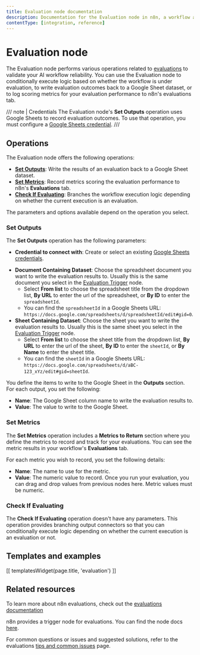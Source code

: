 ```yaml
---
title: Evaluation node documentation
description: Documentation for the Evaluation node in n8n, a workflow automation platform. Includes guidance on usage and links to examples.
contentType: [integration, reference]
---
```


# Evaluation node

The Evaluation node performs various operations related to [evaluations](/advanced-ai/evaluations/index.md) to validate your AI workflow reliability. You can use the Evaluation node to conditionally execute logic based on whether the workflow is under evaluation, to write evaluation outcomes back to a Google Sheet dataset, or to log scoring metrics for your evaluation performance to n8n's evaluations tab.

/// note | Credentials
The Evaluation node's **Set Outputs** operation uses Google Sheets to record evaluation outcomes. To use that operation, you must configure a [Google Sheets credential](/integrations/builtin/credentials/google/index.md).
///

## Operations

The Evaluation node offers the following operations:

* [**Set Outputs**](#set-outputs): Write the results of an evaluation back to a Google Sheet dataset.
* [**Set Metrics**](#set-metrics): Record metrics scoring the evaluation performance to n8n's **Evaluations** tab.
* [**Check If Evaluating**](#check-if-evaluating): Branches the workflow execution logic depending on whether the current execution is an evaluation.

The parameters and options available depend on the operation you select.

### Set Outputs

The **Set Outputs** operation has the following parameters:

- **Credential to connect with**: Create or select an existing [Google Sheets credentials](/integrations/builtin/credentials/google/index.md).
* **Document Containing Dataset**: Choose the spreadsheet document you want to write the evaluation results to. Usually this is the same document you select in the [Evaluation Trigger](/integrations/builtin/core-nodes/n8n-nodes-base.evaluationtrigger.md) node.
    * Select **From list** to choose the spreadsheet title from the dropdown list, **By URL** to enter the url of the spreadsheet, or **By ID** to enter the `spreadsheetId`. 
    * You can find the `spreadsheetId` in a Google Sheets URL: `https://docs.google.com/spreadsheets/d/spreadsheetId/edit#gid=0`.
* **Sheet Containing Dataset**: Choose the sheet you want to write the evaluation results to. Usually this is the same sheet you select in the [Evaluation Trigger](/integrations/builtin/core-nodes/n8n-nodes-base.evaluationtrigger.md) node.
    * Select **From list** to choose the sheet title from the dropdown list, **By URL** to enter the url of the sheet, **By ID** to enter the `sheetId`, or **By Name** to enter the sheet title. 
    * You can find the `sheetId` in a Google Sheets URL: `https://docs.google.com/spreadsheets/d/aBC-123_xYz/edit#gid=sheetId`. 

You define the items to write to the Google Sheet in the **Outputs** section. For each output, you set the following:

* **Name**: The Google Sheet column name to write the evaluation results to.
* **Value**: The value to write to the Google Sheet.

### Set Metrics

The **Set Metrics** operation includes a **Metrics to Return** section where you define the metrics to record and track for your evaluations. You can see the metric results in your workflow's **Evaluations** tab.

For each metric you wish to record, you set the following details:

* **Name**: The name to use for the metric.
* **Value**: The numeric value to record. Once you run your evaluation, you can drag and drop values from previous nodes here. Metric values must be numeric.

### Check If Evaluating

The **Check If Evaluating** operation doesn't have any parameters. This operation provides branching output connectors so that you can conditionally execute logic depending on whether the current execution is an evaluation or not.

## Templates and examples

<!-- see https://www.notion.so/n8n/Pull-in-templates-for-the-integrations-pages-37c716837b804d30a33b47475f6e3780 -->
[[ templatesWidget(page.title, 'evaluation') ]]

## Related resources

To learn more about n8n evaluations, check out the [evaluations documentation](/advanced-ai/evaluations/index.md)

n8n provides a trigger node for evaluations. You can find the node docs [here](/integrations/builtin/core-nodes/n8n-nodes-base.evaluationtrigger.md).

For common questions or issues and suggested solutions, refer to the evaluations [tips and common issues](/advanced-ai/evaluations/tips-and-common-issues.md) page.
